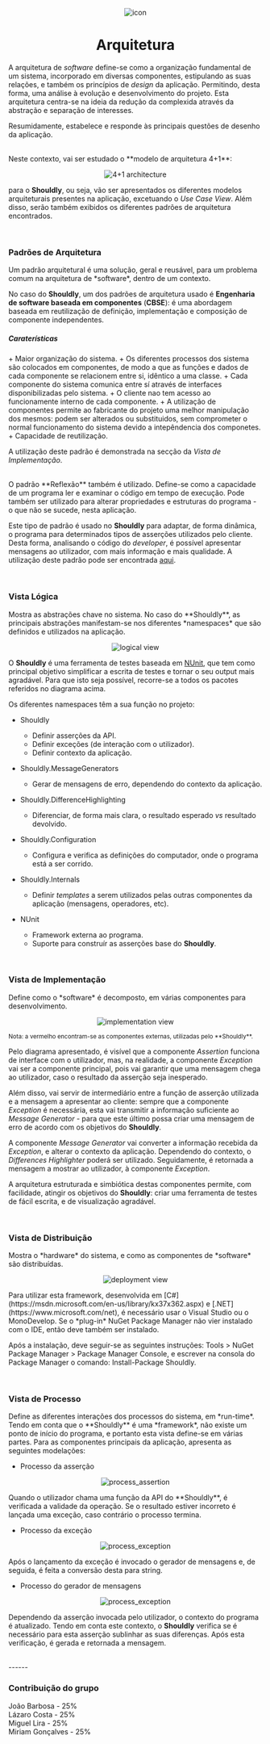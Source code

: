 <p align="center">
  <img src="https://github.com/bmpj13/shouldly/blob/master/ESOF-Docs/resources/images/ShouldlyLogo.png" alt="icon">
</p>
<h1 align="center">Arquitetura</h1>

A arquitetura de *software* define-se como a organização fundamental de um sistema, incorporado em diversas componentes, estipulando as suas relações, e também os princípios de *design* da aplicação. Permitindo, desta forma, uma análise à evolução e desenvolvimento do projeto. Esta arquitetura centra-se na ideia da redução da complexida através da abstração e separação de interesses. 

Resumidamente, estabelece e responde às principais questões de desenho da aplicação.

<br>
Neste contexto, vai ser estudado o **modelo de arquitetura 4+1**:

<p align="center">
  <img src="https://github.com/bmpj13/shouldly/blob/develop/ESOF-Docs/resources/images/4%2B1architecture.jpg" alt="4+1 architecture">
</p>

para o **Shouldly**, ou seja, vão ser apresentados os diferentes modelos arquiteturais presentes na aplicação, excetuando 
o *Use Case View*. Além disso, serão também exibidos os diferentes padrões de arquitetura encontrados.

<br>
<h3>Padrões de Arquitetura</h3>
Um padrão arquitetural é uma solução, geral e reusável, para um problema comum na arquitetura de *software*, dentro de um contexto.

No caso do **Shouldly**, um dos padrões de arquitetura usado é **Engenharia de software baseada em componentes** (**CBSE**): é uma abordagem baseada em reutilização de definição, implementação e composição de componente independentes.

<h5>Caraterísticas</h5>
  + Maior organização do sistema.
  + Os diferentes processos dos sistema são colocados em componentes, de modo a que as funções e dados de cada componente se relacionem entre si, idêntico a uma classe.
  + Cada componente do sistema comunica entre sí através de interfaces  disponibilizadas pelo sistema.
  + O cliente nao tem acesso ao funcionamente interno de cada componente.
  + A utilização de componentes permite ao fabricante do projeto uma melhor manipulação dos mesmos: podem ser alterados ou substituidos, sem comprometer o normal funcionamento do sistema devido a intepêndencia dos componetes.
  + Capacidade de reutilização.

A utilização deste padrão é demonstrada na secção da *Vista de Implementação*.

<br>
O padrão **Reflexão** também é utilizado. Define-se como a capacidade de um programa ler e examinar o código em tempo de execução. Pode também ser utilizado para alterar propriedades e estruturas do programa - o que não se sucede, nesta aplicação.

Este tipo de padrão é usado no **Shouldly** para adaptar, de forma dinâmica, o programa para determinados tipos de asserções utilizados pelo cliente. Desta forma, analisando o código do *developer*, é possível apresentar mensagens ao utilizador, com mais informação e mais qualidade. A utilização deste padrão pode ser encontrada [aqui](https://github.com/bmpj13/shouldly/blob/develop/src/Shouldly/Internals/SourceCodeTextGetter.cs).


<br>
<h3> Vista Lógica </h3>
Mostra as abstrações chave no sistema. No caso do **Shouldly**, as principais abstrações manifestam-se nos diferentes *namespaces* que são definidos e utilizados na aplicação.

<p align="center">
  <img src="https://github.com/bmpj13/shouldly/blob/develop/ESOF-Docs/resources/images/logical_view.jpg" alt="logical view">
</p>

O **Shouldly** é uma ferramenta de testes baseada em [NUnit](https://www.nunit.org/), que tem como principal objetivo simplificar a escrita de testes e tornar o seu output mais agradável. Para que isto seja possível, recorre-se a todos os pacotes referidos no diagrama acima.

Os diferentes namespaces têm a sua função no projeto:

- Shouldly
  + Definir asserções da API.
  + Definir exceções (de interação com o utilizador).
  + Definir contexto da aplicação.
  
- Shouldly.MessageGenerators
  + Gerar de mensagens de erro, dependendo do contexto da aplicação.
  
- Shouldly.DifferenceHighlighting
  + Diferenciar, de forma mais clara, o resultado esperado *vs* resultado devolvido.
  
- Shouldly.Configuration
  + Configura e verifica as definições do computador, onde o programa está a ser corrido.
  
- Shouldly.Internals
  + Definir *templates* a serem utilizados pelas outras componentes da aplicação (mensagens, operadores, etc).
  
- NUnit
  + Framework externa ao programa.
  + Suporte para construír as asserções base do **Shouldly**.


<br>
<h3> Vista de Implementação </h3>
Define como o *software* é decomposto, em várias componentes para desenvolvimento.

<p align="center">
  <img src="https://github.com/bmpj13/shouldly/blob/develop/ESOF-Docs/resources/images/implementation_view.png" alt="implementation view">
</p>
<sub> Nota: a vermelho encontram-se as componentes externas, utilizadas pelo **Shouldly**. </sub>

Pelo diagrama apresentado, é visível que a componente *Assertion* funciona de interface com o utilizador, mas, na realidade, a componente *Exception* vai ser a componente principal, pois vai garantir que uma mensagem chega ao utilizador, caso o resultado da asserção seja inesperado.

Além disso, vai servir de intermediário entre a função de asserção utilizada e a mensagem a apresentar ao cliente: sempre que a componente *Exception* é necessária, esta vai transmitir a informação suficiente ao *Message Generator* - para que este último possa criar uma mensagem de erro de acordo com os objetivos do **Shouldly**.

A componente *Message Generator* vai converter a informação recebida da *Exception*, e alterar o contexto da aplicação. Dependendo do contexto, o *Differences Highlighter* poderá ser utilizado. Seguidamente, é retornada a mensagem a mostrar ao utilizador, à componente *Exception*.

A arquitetura estruturada e simbiótica destas componentes permite, com facilidade, atingir os objetivos do **Shouldly**: criar uma ferramenta de testes de fácil escrita, e de visualização agradável. 

<br>
<h3> Vista de Distribuição </h3>
Mostra o *hardware* do sistema, e como as componentes de *software* são distribuídas.

<p align="center">
  <img src="https://github.com/bmpj13/shouldly/blob/develop/ESOF-Docs/resources/images/deployment_view.png" alt="deployment view">
</p>
Para utilizar esta framework, desenvolvida em [C#](https://msdn.microsoft.com/en-us/library/kx37x362.aspx) e [.NET](https://www.microsoft.com/net), é necessário usar o Visual Studio ou o MonoDevelop. Se o *plug-in* NuGet Package Manager não vier instalado com o IDE, então deve também ser instalado.

Após a instalação, deve seguir-se as seguintes instruções: Tools > NuGet Package Manager > Package Manager Console, e escrever na consola do Package Manager o comando: Install-Package Shouldly.

<br>
<h3> Vista de Processo </h3>
Define as diferentes interações dos processos do sistema, em *run-time*. Tendo em conta que o **Shouldly** é uma *framework*, não existe um ponto de início do programa, e portanto esta vista define-se em várias partes. Para as componentes principais da aplicação, apresenta as seguintes modelações:

- Processo da asserção
<p align="center">
  <img src="https://github.com/bmpj13/shouldly/blob/develop/ESOF-Docs/resources/images/activity_assercao.png" alt="process_assertion">
</p>
Quando o utilizador chama uma função da API do **Shouldly**, é verificada a validade da operação. Se o resultado estiver incorreto é lançada uma exceção, caso contrário o processo termina.

- Processo da exceção
<p align="center">
  <img src="https://github.com/bmpj13/shouldly/blob/develop/ESOF-Docs/resources/images/activity_excecao.png" alt="process_exception">
</p>
Após o lançamento da exceção é invocado o gerador de mensagens e, de seguida, é feita a conversão desta para string.

- Processo do gerador de mensagens
<p align="center">
  <img src="https://github.com/bmpj13/shouldly/blob/develop/ESOF-Docs/resources/images/activity_gerador_de_mensagens.png" alt="process_exception">
</p>

Dependendo da asserção invocada pelo utilizador, o contexto do programa é atualizado. Tendo em conta este contexto, o **Shouldly** verifica se é necessário para esta asserção sublinhar as suas diferenças. Após esta verificação, é gerada e retornada a mensagem. 

<br>
------
<h3>Contribuição do grupo</h3>
João Barbosa - 25% <br>
Lázaro Costa - 25% <br> 
Miguel Lira - 25% <br>
Miriam Gonçalves - 25% 
